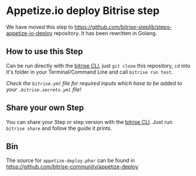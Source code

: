 # Appetize.io deploy Bitrise step

We have moved this step to https://github.com/bitrise-steplib/steps-appetize-io-deploy repository. It has been rewritten in Golang.

## How to use this Step

Can be run directly with the [bitrise CLI](https://github.com/bitrise-io/bitrise),
just `git clone` this repository, `cd` into it's folder in your Terminal/Command Line
and call `bitrise run test`.

*Check the `bitrise.yml` file for required inputs which have to be
added to your `.bitrise.secrets.yml` file!*


## Share your own Step

You can share your Step or step version with the [bitrise CLI](https://github.com/bitrise-io/bitrise). Just run `bitrise share` and follow the guide it prints.

## Bin

The source for `appetize-deploy.phar` can be found in https://github.com/bitrise-community/appetize-deploy
